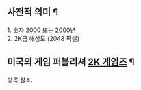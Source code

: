 ## 사전적 의미 ¶

1\. 숫자 2000 또는 [2000년](2000%EB%85%84.md)  
2\. 2K급 해상도 (2048 픽셀)

## 미국의 게임 퍼블리셔 [2K 게임즈](2K%20%EA%B2%8C%EC%9E%84%EC%A6%88.md) ¶

항목 참조.  

